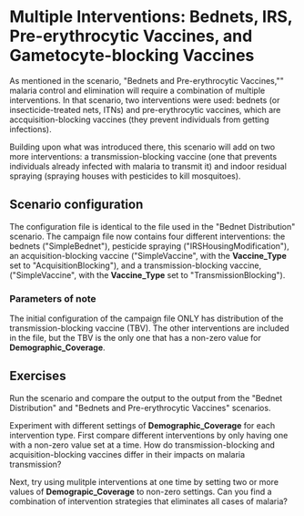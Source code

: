 # Multiple Interventions: Bednets, IRS, Pre-erythrocytic Vaccines, and Gametocyte-blocking Vaccines

As mentioned in the scenario, "Bednets and Pre-erythrocytic Vaccines,"" malaria control and elimination
will require a combination of multiple interventions. In that scenario, two interventions were
used: bednets (or insecticide-treated nets, ITNs) and pre-erythrocytic vaccines, which are
accquisition-blocking vaccines (they prevent individuals from getting infections).

Building upon what was introduced there, this scenario will add on two more interventions: a
transmission-blocking vaccine (one that prevents individuals already infected with malaria to
transmit it) and indoor residual spraying (spraying houses with pesticides to kill mosquitoes).



## Scenario configuration

The configuration file is identical to the file used in the "Bednet Distribution" scenario. The
campaign file now contains four different interventions: the bednets ("SimpleBednet"), pesticide
spraying ("IRSHousingModification"), an acquisition-blocking vaccine ("SimpleVaccine", with the
**Vaccine_Type** set to "AcquisitionBlocking"), and a transmission-blocking vaccine,
("SimpleVaccine", with the **Vaccine_Type** set to "TransmissionBlocking").


### Parameters of note

The initial configuration of the campaign file ONLY has distribution of the transmission-blocking
vaccine (TBV). The other interventions are included in the file, but the TBV is the only one
that has a non-zero value for **Demographic_Coverage**.



## Exercises

Run the scenario and compare the output to the output from the "Bednet Distribution" and "Bednets
and Pre-erythrocytic Vaccines" scenarios.

Experiment with different settings of **Demographic_Coverage** for each intervention type.
First compare different interventions by only having one with a non-zero value set at a time.
How do transmission-blocking and acquisition-blocking vaccines differ in their impacts on
malaria transmission?

Next, try using mulitple interventions at one time by setting two or more values of
**Demograpic_Coverage** to non-zero settings. Can you find a combination of intervention strategies
that eliminates all cases of malaria?
